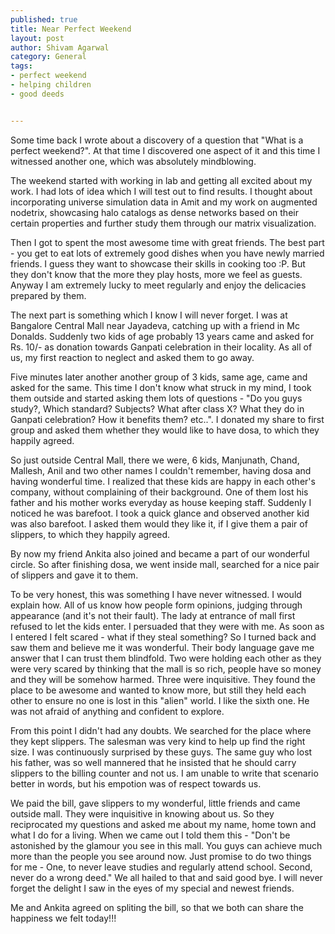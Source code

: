 ```yaml
--- 
published: true
title: Near Perfect Weekend
layout: post
author: Shivam Agarwal
category: General
tags: 
- perfect weekend
- helping children
- good deeds


---
```


Some time back I wrote about a discovery of a question that "What is a perfect weekend?". At that time I discovered one aspect of it and this time I witnessed another one, which was absolutely mindblowing. 


<!-- more -->

The weekend started with working in lab and getting all excited about my work. I had lots of idea which I will test out to find results. I thought about incorporating universe simulation data in Amit and my work on augmented nodetrix, showcasing halo catalogs as dense networks based on their certain properties and further study them through our matrix visualization.

Then I got to spent the most awesome time with great friends. The best part - you get to eat lots of extremely good dishes when you have newly married friends. I guess they want to showcase their skills in cooking too :P. But they don't know that the more they play hosts, more we feel as guests. Anyway I am extremely lucky to meet regularly and enjoy the delicacies prepared by them.

The next part is something which I know I will never forget. I was at Bangalore Central Mall near Jayadeva, catching up with a friend in Mc Donalds. Suddenly two kids of age probably 13 years came and asked for Rs. 10/- as donation towards Ganpati celebration in their locality. As all of us, my first reaction to neglect and asked them to go away.

Five minutes later another another group of 3 kids, same age, came and asked for the same. This time I don't know what struck in my mind, I took them outside and started asking them lots of questions - "Do you guys study?, Which standard? Subjects? What after class X? What they do in Ganpati celebration? How it benefits them? etc..". I donated my share to first group and asked them whether they would like to have dosa, to which they happily agreed.

So just outside Central Mall, there we were, 6 kids, Manjunath, Chand, Mallesh, Anil and two other names I couldn't remember, having dosa and having wonderful time. I realized that these kids are happy in each other's company, without complaining of their background. One of them lost his father and his mother works everyday as house keeping staff. Suddenly I noticed he was barefoot. I took a quick glance and observed another kid was also barefoot. I asked them would they like it, if I give them a pair of slippers, to which they happily agreed.

By now my friend Ankita also joined and became a part of our wonderful circle. So after finishing dosa, we went inside mall, searched for a nice pair of slippers and gave it to them. 

To be very honest, this was something I have never witnessed. I would explain how. All of us know how people form opinions, judging through appearance (and it's not their fault). The lady at entrance of mall first refused to let the kids enter. I persuaded that they were with me. As soon as I entered I felt scared - what if they steal something? So I turned back and saw them and believe me it was wonderful. Their body language gave me answer that I can trust them blindfold. Two were holding each other as they were very scared by thinking that the mall is so rich, people have so money and they will be somehow harmed. Three were inquisitive. They found the place to be awesome and wanted to know more, but still they held each other to ensure no one is lost in this "alien" world. I like the sixth one. He was not afraid of anything and confident to explore.

From this point I didn't had any doubts. We searched for the place where they kept slippers. The salesman was very kind to help up find the right size. I was continuously surprised by these guys. The same guy who lost his father, was so well mannered that he insisted that he should carry slippers to the billing counter and not us. I am unable to write that scenario better in words, but his empotion was of respect towards us. 

We paid the bill, gave slippers to my wonderful, little friends and came outside mall. They were inquisitive in knowing about us. So they reciprocated my questions and asked me about my name, home town and what I do for a living. When we came out I told them this - "Don't be astonished by the glamour you see in this mall. You guys can achieve much more than the people you see around now. Just promise to do two things for me - One, to never leave studies and regularly attend school. Second, never do a wrong deed." We all hailed to that and said good bye. I will never forget the delight I saw in the eyes of my special and newest friends. 

Me and Ankita agreed on spliting the bill, so that we both can share the happiness we felt today!!!
